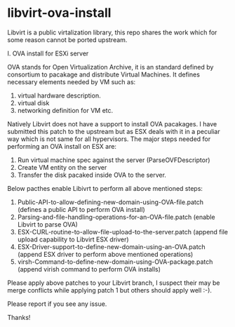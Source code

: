 libvirt-ova-install
=======

Libvirt is a public virtalization library, this repo shares the work which for some reason cannot be ported upstream.


I. OVA install for ESXi server

OVA stands for Open Virtualization Archive, it is an standard defined by consortium to pacakage and distribute
Virtual Machines. It defines necessary elements needed by VM such as: 
1. virtual hardware description.
2. virtual disk
3. networking definition for VM etc.

Natively Libvirt does not have a support to install OVA pacakages. I have submitted this patch to the upstream but 
as ESX deals with it in a peculiar way which is not same for all hypervisors. The major steps needed for performing
an OVA install on ESX are:
1. Run virtual machine spec against the server (ParseOVFDescriptor)
2. Create VM entity on the server
3. Transfer the disk pacaked inside OVA to the server. 

Below pacthes enable Libivrt to perform all above mentioned steps:
1. Public-API-to-allow-defining-new-domain-using-OVA-file.patch (defines a public API to perform OVA install)
2. Parsing-and-file-handling-operations-for-an-OVA-file.patch (enable Libvirt to parse OVA)
3. ESX-CURL-routine-to-allow-file-upload-to-the-server.patch (append file upload capability to Libvirt ESX driver)
4. ESX-Driver-support-to-define-new-domain-using-an-OVA.patch (append ESX driver to perform above mentioned
  operations)
5. virsh-Command-to-define-new-domain-using-OVA-package.patch (append virish command to perform OVA installs)

Please apply above patches to your Libvirt branch, I suspect their may be merge conflicts while applying patch 1
but others should apply well :-).

Please report if you see any issue. 

Thanks!
